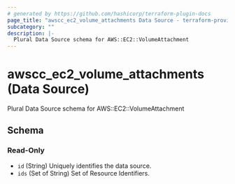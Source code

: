 ```yaml
---
# generated by https://github.com/hashicorp/terraform-plugin-docs
page_title: "awscc_ec2_volume_attachments Data Source - terraform-provider-awscc"
subcategory: ""
description: |-
  Plural Data Source schema for AWS::EC2::VolumeAttachment
---
```


# awscc_ec2_volume_attachments (Data Source)

Plural Data Source schema for AWS::EC2::VolumeAttachment



<!-- schema generated by tfplugindocs -->
## Schema

### Read-Only

- `id` (String) Uniquely identifies the data source.
- `ids` (Set of String) Set of Resource Identifiers.
